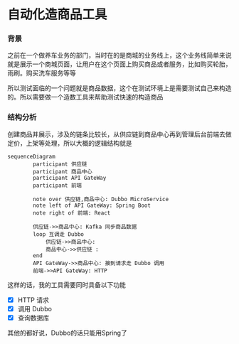 # 自动化造商品工具


### 背景

之前在一个做养车业务的部门，当时在的是商城的业务线上，这个业务线简单来说就是展示一个商城页面，让用户在这个页面上购买商品或者服务，比如购买轮胎，雨刷。购买洗车服务等等

所以测试面临的一个问题就是商品数据，这个在测试环境上是需要测试自己来构造的。所以需要做一个造数工具来帮助测试快速的构造商品


### 结构分析

创建商品并展示，涉及的链条比较长，从供应链到商品中心再到管理后台前端去做定价，上架等处理，所以大概的逻辑结构就是

```mermaid
sequenceDiagram
        participant 供应链
        participant 商品中心
        participant API GateWay
        participant 前端

        note over 供应链,商品中心: Dubbo MicroService
        note left of API GateWay: Spring Boot
        note right of 前端: React

        供应链->>商品中心: Kafka 同步商品数据
        loop 互调走 Dubbo
            供应链->>商品中心: 
            商品中心->>供应链 : 
        end
        API GateWay->>商品中心: 接到请求走 Dubbo 调用
        前端->>API GateWay: HTTP
```

这样的话，我的工具需要同时具备以下功能

- [x] HTTP 请求
- [x] 调用 Dubbo
- [x] 查询数据库

其他的都好说，Dubbo的话只能用Spring了